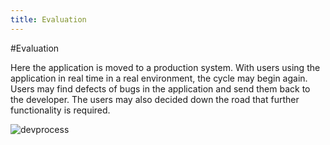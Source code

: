 ```yaml
---
title: Evaluation
---
```


#Evaluation

Here the application is moved to a production system. With users using the application in real time in a real environment, the cycle may begin again. Users may find defects of bugs in the application and send them back to the developer. The users may also decided down the road that further functionality is required.

![devprocess](https://cloud.githubusercontent.com/assets/10998057/9201910/f2fb79c0-4014-11e5-9e6c-29cdc7973b5a.PNG)
